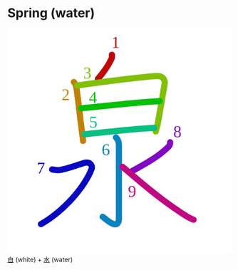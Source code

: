 # Spring (water)
![6cc9](Kanji/kanji-colorize/6cc9.svg)
[白](Kanji/kanji-dict/白.md) (white) + [水](Kanji/kanji-dict/水.md) (water) 
